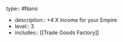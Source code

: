 type:: #Nano

- description:: +4 X income for your Empire
- level:: 3
- includes:: [[Trade Goods Factory]]
